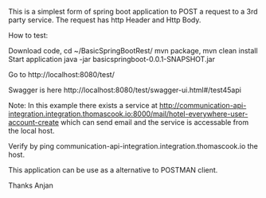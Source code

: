
This is a simplest form of spring boot application to POST a request to a 3rd party service.
The request has http Header and Http Body.


How to test:

Download code, cd ~/BasicSpringBootRest/  mvn package, mvn clean install  
Start application  java -jar basicspringboot-0.0.1-SNAPSHOT.jar

Go to  http://localhost:8080/test/

Swagger is here  http://localhost:8080/test/swagger-ui.html#/test45api 

Note: In this example there exists a service at http://communication-api-integration.integration.thomascook.io:8000/mail/hotel-everywhere-user-account-create   which can send email and the service is accessable from the local host.

Verify by ping communication-api-integration.integration.thomascook.io    the host.

This application can be use as a alternative to POSTMAN client.

Thanks
Anjan
